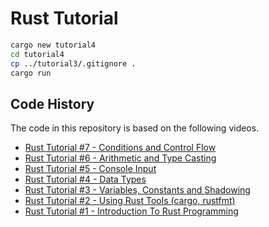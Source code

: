 # Rust Tutorial

```bash
cargo new tutorial4
cd tutorial4
cp ../tutorial3/.gitignore .
cargo run
```

## Code History

The code in this repository is based on the following videos.

- [Rust Tutorial #7 - Conditions and Control Flow](https://youtu.be/MOa7ulhNYc0)
- [Rust Tutorial #6 - Arithmetic and Type Casting](https://youtu.be/Uwa3P9dBHdA)
- [Rust Tutorial #5 - Console Input](https://youtu.be/PQBX-ev5q2k)
- [Rust Tutorial #4 - Data Types](https://youtu.be/t047Hseyj_k)
- [Rust Tutorial #3 - Variables, Constants and Shadowing](https://youtu.be/xYgfW8cIbMA)
- [Rust Tutorial #2 - Using Rust Tools (cargo, rustfmt)](https://youtu.be/gvgBUY8iNO4)
- [Rust Tutorial #1 - Introduction To Rust Programming](https://youtu.be/T_KrYLW4jw8)
